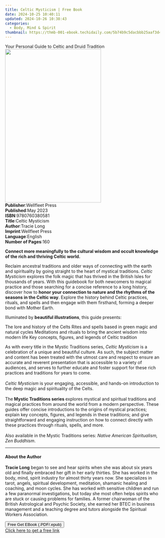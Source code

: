 ```yaml
---
title: Celtic Mysticism | Free Book
date: 2024-10-25 10:40:11
updated: 2024-10-26 10:38:43
categories:
  - Body, Mind & Spirit
thumbnail: https://thmb-001-ebook.techidaily.com/5b74b9c5dacbbb25aaf3d4d50dd0214abb5127fd60437a9f64e56a46b67b47e9.jpg
---
```

<main id="book-container">
  <div class="flex flex-col">
    <div class="book-brief flex-1 py-6 px-4 sm:p-6 md:py-10 md:px-8">
      <!-- brief-->
      <div class="book-brief-main">
        Your Personal Guide to Celtic and Druid Tradition
      </div>
    </div>
    <div
      class="book-meta-info flex-1 grid gap-4 col-start-1 col-end-3 row-start-1 sm:mb-6 sm:grid-cols-4 lg:gap-6 lg:col-start-2 lg:row-end-6 lg:row-span-6 lg:mb-0"
    >
      <div
        class="book-meta-info-left place-content-center mt-4 p-4 text-sm leading-6 col-start-2 col-span-2 dark:text-slate-400"
      >
        <img
          class="w-full h-500 object-cover rounded-lg sm:h-255 sm:col-span-2 lg:col-span-full"
          src="https://img-001-ebook.techidaily.com/061cdbf44ade0125076f9e4d3e8577414a7d0810e64a79cdad055d6774aa9927.jpg"
          alt=""
          width="312"
          height="500"
        />
      </div>
      <div
        class="book-meta-info-right mt-2 col-start-1 row-start-2 col-span-3 self-center"
      >
        <!-- meta data  -->
        <div class="flex flex-col px-4 md:px-8">
          <div class="flex-1">
            <strong>Publisher</strong>:<span class="px-2">Wellfleet Press</span>
          </div>
          <div class="flex-1">
            <strong>Published</strong>:<span class="px-2">May 2023</span>
          </div>
          <div class="flex-1">
            <strong>ISBN</strong>:<span class="px-2">9780760380581</span>
          </div>
          <div class="flex-1">
            <strong>Title</strong>:<span class="px-2">Celtic Mysticism</span>
          </div>
          <div class="flex-1">
            <strong>Author</strong>:<span class="px-2">Tracie Long</span>
          </div>
          <div class="flex-1">
            <strong>Imprint</strong>:<span class="px-2">Wellfleet Press</span>
          </div>
          <div class="flex-1">
            <strong>Language</strong>:<span class="px-2">English</span>
          </div>
          <div class="flex-1">
            <strong>Number of Pages</strong>:<span class="px-2">160</span>
          </div>
        </div>
      </div>
    </div>
    <div class="book-description flex-1 py-6 px-4 sm:p-6 md:py-10 md:px-8">
      <div class="book-description-main">
        <div accordion-content="" id="description">
          <p>
            <b
              >Connect more meaningfully to the cultural wisdom and occult
              knowledge of the rich and thriving Celtic world.</b
            >
          </p>
          <p>
            Reclaim ancestral traditions and older ways of connecting with the
            earth and spirituality by going straight to the heart of mystical
            traditions.&nbsp;<i>Celtic Mysticism&nbsp;</i>explores the folk
            magic that has thrived in the British Isles for thousands of years.
            With this guidebook for both newcomers to magical practice and those
            searching for a concise reference to a long history, discover how to
            <b
              >honor your connection to nature and the rhythms of the seasons in
              the Celtic way</b
            >. Explore the history behind Celtic&nbsp;practices, rituals, and
            spells and then engage with them firsthand, forming a deeper bond
            with Mother Earth.
          </p>
          <p>
            Illuminated by <b>beautiful illustrations</b>,&nbsp;this guide
            presents:
          </p>
          The lore and history of the&nbsp;Celts Rites and spells based in green
          magic and natural cycles Meditations and rituals to bring the ancient
          wisdom into modern life Key concepts, figures, and legends of Celtic
          tradition
          <p>
            As with every title in the Mystic Traditions series,
            <i>Celtic Mysticism</i> is a celebration of a unique and beautiful
            culture. As such, the subject matter and content has been treated
            with the utmost care and respect to ensure an accurate and
            reverent&nbsp;presentation that is accessible to a variety of
            audiences, and serves to further educate and foster support for
            these rich practices and traditions for years to come.<br /><br /><i
              >Celtic Mysticism</i
            >
            is your engaging, accessible, and hands-on introduction to the deep
            magic and spirituality of the Celts.&nbsp;<br /><br />
            The<b> Mystic Traditions series </b>explores mystical and spiritual
            traditions and magical practices from around the world from a modern
            perspective. These guides offer concise introductions to the origins
            of mystical practices; explain key concepts, figures, and legends in
            these traditions; and give straightforward and engaging instruction
            on how to connect directly with these practices through rituals,
            spells, and more.<br /><br />
            Also available in the Mystic Traditions series:&nbsp;<i
              >Native American Spiritualism, Zen Buddhism</i
            >.
          </p>
        </div>
        <div class="accordion-fader"></div>
      </div>
    </div>
    <div class="book-excerpts flex-1 py-6 px-4 sm:p-6 md:py-10 md:px-8">
      <!-- excerpts-->
      <div class="book-excerpts-main">
        <hr />
        <h4 class="placeholder placeholder-heading">
          <span>About the Author</span>
        </h4>
        <p></p>
        <p>
          <b>Tracie Long</b> began to see and hear spirits when she was about
          six years old&nbsp;and&nbsp;finally embraced her gift in her early
          thirties. She has worked&nbsp;in the body, mind, spirit industry for
          almost thirty years now.&nbsp;She specializes in tarot, angels,
          spiritual development, meditation,&nbsp;shamanic healing and coaching,
          and moon cycles. She has worked with sensitive&nbsp;children&nbsp;and
          run a few paranormal investigations, but today she most often helps
          spirits who are stuck or causing problems for families. A former
          chairwoman of the British Astrological and Psychic Society, she earned
          her BTEC in business management&nbsp;and a teaching degree and tutors
          alongside the Spiritual Workers Association.
        </p>
        <p></p>
      </div>
    </div>
    <div
      class="book-about-author flex-1 py-6 px-4 sm:p-6 md:py-10 md:px-8"
    ></div>
    <div class="book-free-get flex-1 py-6 px-4 sm:p-6 md:py-10 md:px-8">
      <button
        id="btn-free-get"
        class="bg-blue-500 hover:bg-blue-700 text-white font-bold py-2 px-4 rounded"
      >
        Free Get EBook (.PDF/.epub)
      </button>
      <div id="countdown-display" class="px-2 text-lg mt-2"></div>
      <a
        id="free-link"
        class="hidden bg-blue-500 hover:bg-blue-700 text-white font-bold py-2 px-4 rounded"
        href="https://www.ebooks.com/en-us/book/210705147/celtic-mysticism/tracie-long/"
        target="_blank"
        >Click here to get a free link</a
      >
    </div>
    <script>
      let countdownTime = 0;
      let countdownInterval = null;
      document
        .getElementById('btn-free-get')
        .addEventListener('click', startCountdown);
      function startCountdown() {
        countdownTime = new Date().getTime() + 60000 * 3;
        countdownInterval = setInterval(updateCountdown, 1000);
        document.getElementById('btn-free-get').disabled = true;
        document
          .getElementById('btn-free-get')
          .classList.add('bg-gray-500', 'cursor-not-allowed');
      }
      function updateCountdown() {
        let currentTime = new Date().getTime();
        let timeLeft = countdownTime - currentTime;
        let secondsLeft = Math.floor(timeLeft / 1000);
        document.getElementById('countdown-display').innerHTML =
          `Remaining time: ${secondsLeft} seconds.`;
        if (secondsLeft <= 0) {
          clearInterval(countdownInterval);
          document.getElementById('btn-free-get').classList.add('hidden');
          document.getElementById('free-link').classList.remove('hidden');
          document.getElementById('countdown-display').innerHTML = '';
        }
      }
    </script>
  </div>
</main>
